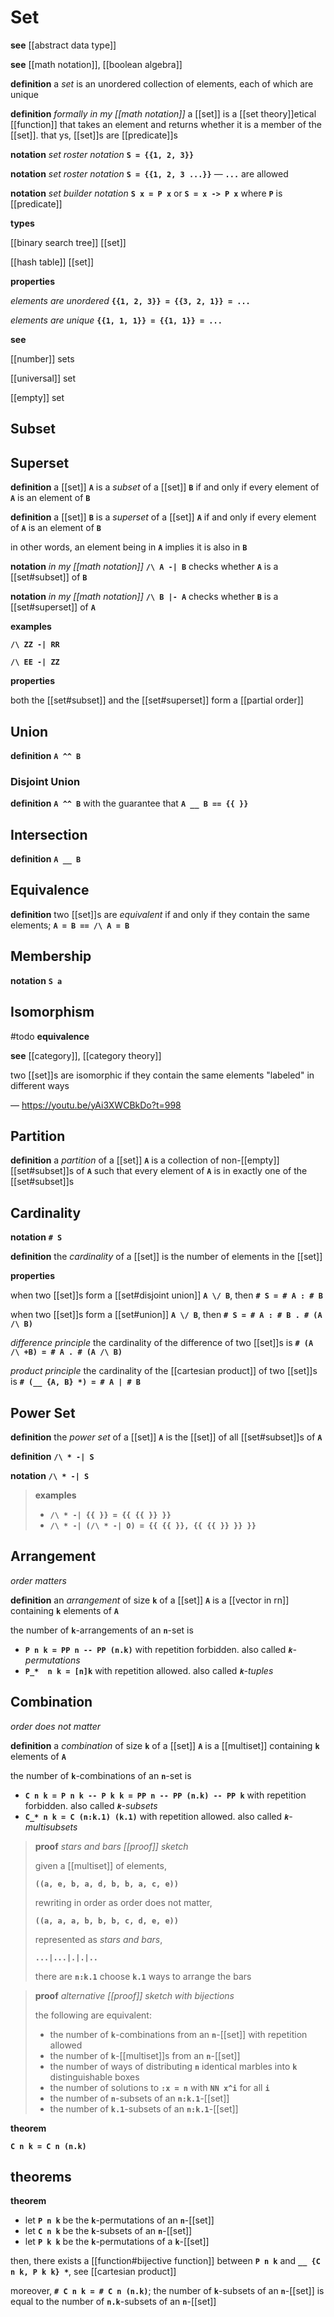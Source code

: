 # Set

**see** [[abstract data type]]

**see** [[math notation]], [[boolean algebra]]

**definition** a _set_ is an unordered collection of elements, each of which are unique

**definition** _formally in my [[math notation]]_ a [[set]] is a [[set theory]]etical [[function]] that takes an element and returns whether it is a member of the [[set]]. that ys, [[set]]s are [[predicate]]s

**notation** _set roster notation_ **`S = {{1, 2, 3}}`**

**notation** _set roster notation_ **`S = {{1, 2, 3 ...}}`** &mdash; **`...`** are allowed

**notation** _set builder notation_ **`S x = P x`** or **`S = x -> P x`** where **`P`** is [[predicate]]

**types**

[[binary search tree]] [[set]]

[[hash table]] [[set]]

**properties**

_elements are unordered_ **`{{1, 2, 3}} = {{3, 2, 1}} = ...`**

_elements are unique_ **`{{1, 1, 1}} = {{1, 1}} = ...`**

**see**

[[number]] sets

[[universal]] set

[[empty]] set

## Subset

## Superset

**definition** a [[set]] **`A`** is a _subset_ of a [[set]] **`B`** if and only if every element of **`A`** is an element of **`B`**

**definition** a [[set]] **`B`** is a _superset_ of a [[set]] **`A`** if and only if every element of **`A`** is an element of **`B`**

in other words, an element being in **`A`** implies it is also in **`B`**

**notation** _in my [[math notation]]_ **`/\ A -| B`** checks whether **`A`** is a [[set#subset]] of **`B`**

**notation** _in my [[math notation]]_ **`/\ B |- A`** checks whether **`B`** is a [[set#superset]] of **`A`**

**examples**

**`/\ ZZ -| RR`**

**`/\ EE -| ZZ`**

**properties**

both the [[set#subset]] and the [[set#superset]] form a [[partial order]]

## Union

**definition** **`A ^^ B`**

### Disjoint Union

**definition** **`A ^^ B`** with the guarantee that **`A __ B == {{ }}`**

## Intersection

**definition** **`A __ B`**

## Equivalence

**definition** two [[set]]s are _equivalent_ if and only if they contain the same elements; **`A = B == /\ A = B`**

## Membership

**notation** **`S a`**

## Isomorphism

#todo **equivalence**

**see** [[category]], [[category theory]]

two [[set]]s are isomorphic if they contain the same elements "labeled" in different ways

&mdash; <https://youtu.be/yAi3XWCBkDo?t=998>

## Partition

**definition** a _partition_ of a [[set]] **`A`** is a collection of non-[[empty]] [[set#subset]]s of **`A`** such that every element of **`A`** is in exactly one of the [[set#subset]]s

## Cardinality

**notation** **`# S`**

**definition** the _cardinality_ of a [[set]] is the number of elements in the [[set]]

**properties**

when two [[set]]s form a [[set#disjoint union]] **`A \/ B`**, then **`# S = # A : # B`**

when two [[set]]s form a [[set#union]] **`A \/ B`**, then **`# S = # A : # B . # (A /\ B)`**

_difference principle_ the cardinality of the difference of two [[set]]s is **`# (A /\ +B) = # A . # (A /\ B)`**

_product principle_ the cardinality of the [[cartesian product]] of two [[set]]s is **`# (__ {A, B} *) = # A | # B`**

## Power Set

**definition** the _power set_ of a [[set]] **`A`** is the [[set]] of all [[set#subset]]s of **`A`**

**definition** **`/\ * -| S`**

**notation** **`/\ * -| S`**

> **examples**
>
> - **`/\ * -| {{ }} = {{ {{ }} }}`**
> - **`/\ * -| (/\ * -| O) = {{ {{ }}, {{ {{ }} }} }}`**

## Arrangement

_order matters_

**definition** an _arrangement_ of size **`k`** of a [[set]] **`A`** is a [[vector in rn]] containing **`k`** elements of **`A`**

the number of **`k`**-arrangements of an **`n`**-set is

- **`P n k = PP n -- PP (n.k)`** with repetition forbidden. also called _**`k`**-permutations_
- **`P_*  n k = [n]k`** with repetition allowed. also called _**`k`**-tuples_

## Combination

_order does not matter_

**definition** a _combination_ of size **`k`** of a [[set]] **`A`** is a [[multiset]] containing **`k`** elements of **`A`**

the number of **`k`**-combinations of an **`n`**-set is

- **`C n k = P n k -- P k k = PP n -- PP (n.k) -- PP k`** with repetition forbidden. also called _**`k`**-subsets_
- **`C_* n k = C (n:k.1) (k.1)`** with repetition allowed. also called _**`k`**-multisubsets_

> **proof** _stars and bars [[proof]] sketch_
>
> given a [[multiset]] of elements,
>
> **`((a, e, b, a, d, b, b, a, c, e))`**
>
> rewriting in order as order does not matter,
>
> **`((a, a, a, b, b, b, c, d, e, e))`**
>
> represented as _stars and bars_,
>
> **`...|...|.|.|..`**
>
> there are **`n:k.1`** choose **`k.1`** ways to arrange the bars

> **proof** _alternative [[proof]] sketch with bijections_
>
> the following are equivalent:
>
> - the number of **`k`**-combinations from an **`n`**-[[set]] with repetition allowed
> - the number of **`k`**-[[multiset]]s from an **`n`**-[[set]]
> - the number of ways of distributing **`n`** identical marbles into **`k`** distinguishable boxes
> - the number of solutions to **`:x = n`** with **`NN x^i`** for all **`i`**
> - the number of **`n`**-subsets of an **`n:k.1`**-[[set]]
> - the number of **`k.1`**-subsets of an **`n:k.1`**-[[set]]

**theorem**

**`C n k = C n (n.k)`**

## theorems

**theorem**

- let **`P n k`** be the **`k`**-permutations of an **`n`**-[[set]]
- let **`C n k`** be the **`k`**-subsets of an **`n`**-[[set]]
- let **`P k k`** be the **`k`**-permutations of a **`k`**-[[set]]

then, there exists a [[function#bijective function]] between **`P n k`** and **`__ {C n k, P k k} *`**, see [[cartesian product]]

moreover, **`# C n k = # C n (n.k)`**; the number of **`k`**-subsets of an **`n`**-[[set]] is equal to the number of **`n.k`**-subsets of an **`n`**-[[set]]
